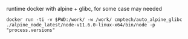 runtime docker with alpine + glibc, for some case may needed

```
docker run -ti -v $PWD:/work/ -w /work/ cmptech/auto_alpine_glibc ./alpine_node_latest/node-v11.6.0-linux-x64/bin/node -p "process.versions"
```
